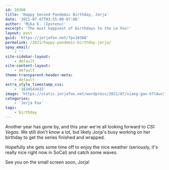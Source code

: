 ```yaml
---
id: 18368
title: 'Happy Second Pandemic Birthday, Jorja'
date: '2021-07-07T03:55:00-07:00'
author: 'Mika E. (Ipstenu)'
excerpt: 'The most happiest of birthdays to the Le Fox!'
layout: post
guid: 'https://jorjafox.net/?p=18368'
permalink: /2021/happy-pandemic-birthday-jorja/
spay_email:
    - ''
site-sidebar-layout:
    - default
site-content-layout:
    - default
theme-transparent-header-meta:
    - default
astra_style_timestamp_css:
    - '1634543415'
image: 'https://static.jorjafox.net/wordpress/2021/07/xiang-gao-kTtAucS9Kls-unsplash.jpg'
categories:
    - 'Jorja Fox'
tags:
    - birthday
---
```


Another year has gone by, and this year we're all looking forward to _CSI: Vegas_. We still don't know a lot, but likely Jorja's busy working on her birthday to get the series finished and wrapped.

Hopefully she gets some time off to enjoy the nice weather (seriously, it's really nice right now in SoCal) and catch some waves.

See you on the small screen soon, Jorja!

<figure class="wp-block-image size-large"><img src="https://static.jorjafox.net/wordpress/2021/07/toa-heftiba-nETT5VTozM0-unsplash-960x945.jpg" alt="" class="wp-image-18369"/></figure>
